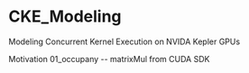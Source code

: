 # CKE_Modeling
Modeling Concurrent Kernel Execution on NVIDA Kepler GPUs

Motivation
	01_occupany -- matrixMul from CUDA SDK

